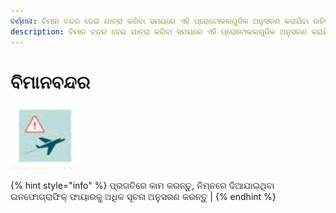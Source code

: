 ```yaml
---
ବର୍ଣ୍ଣନା: ବିମାନ ବନ୍ଦର ଦେଇ ଯାତ୍ରା କରିବା ସମୟରେ ଏହି ପ୍ରୋଟୋକଲଗୁଡିକ ଅନୁସରଣ କରାଯିବା ଉଚିତ |
description: ବିମାନ ବନ୍ଦର ଦେଇ ଯାତ୍ରା କରିବା ସମୟରେ ଏହି ପ୍ରୋଟୋକଲଗୁଡିକ ଅନୁସରଣ କରାଯିବା ଉଚିତ
---
```


# ବିମାନବନ୍ଦର

![&#xB06;&#xB2C;&#xB36;&#xB4D;&#xB5F;&#xB15; &#xB28;&#xB39;&#xB47;&#xB32;&#xB47; &#xB2A;&#xB4D;&#xB30;&#xB2D;&#xB3E;&#xB2C;&#xB3F;&#xB24; &#xB05;&#xB1E;&#xB4D;&#xB1A;&#xB33;&#xB15;&#xB41; &#xB2F;&#xB3E;&#xB24;&#xB4D;&#xB30;&#xB3E; &#xB15;&#xB30;&#xB3F;&#xB2C;&#xB3E; &#xB20;&#xB3E;&#xB30;&#xB41; &#xB26;&#xB42;&#xB30;&#xB47;&#xB07; &#xB30;&#xB41;&#xB39;&#xB28;&#xB4D;&#xB24;&#xB41; ](../.gitbook/assets/p1.JPG)

{% hint style="info" %}
 ପ୍ରଗତିରେ କାମ କରନ୍ତୁ, ନିମ୍ନରେ ଦିଆଯାଇଥିବା ଇନଫୋଗ୍ରାଫିକ୍ ଫାୟାରକୁ ଅଧିକ ସୂଚନା ଅନୁସରଣ କରନ୍ତୁ \|
{% endhint %}





